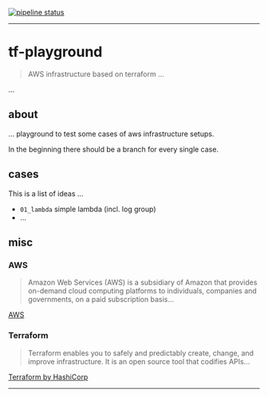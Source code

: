 [![pipeline status](https://gitlab.com/tox-aws-terraform/tf-playground/badges/master/pipeline.svg)](https://gitlab.com/tox-aws-terraform/tf-playground/commits/master)

***

# tf-playground

>  AWS infrastructure based on terraform ...

... 

## about

... playground to test some cases of aws infrastructure setups.

In the beginning there should be a branch for every single case.

## cases

This is a list of ideas ... 

* `01_lambda` simple lambda (incl. log group)
* ...

## misc

### AWS

> Amazon Web Services (AWS) is a subsidiary of Amazon that provides
> on-demand cloud computing platforms to individuals, companies and
> governments, on a paid subscription basis...

[AWS](https://aws.amazon.com/)

### Terraform

>  Terraform enables you to safely and predictably create, change, and
>  improve infrastructure. It is an open source tool that codifies APIs...

[Terraform by HashiCorp](https://www.terraform.io/)

***
